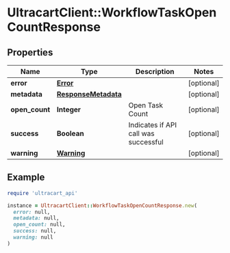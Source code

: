 # UltracartClient::WorkflowTaskOpenCountResponse

## Properties

| Name | Type | Description | Notes |
| ---- | ---- | ----------- | ----- |
| **error** | [**Error**](Error.md) |  | [optional] |
| **metadata** | [**ResponseMetadata**](ResponseMetadata.md) |  | [optional] |
| **open_count** | **Integer** | Open Task Count | [optional] |
| **success** | **Boolean** | Indicates if API call was successful | [optional] |
| **warning** | [**Warning**](Warning.md) |  | [optional] |

## Example

```ruby
require 'ultracart_api'

instance = UltracartClient::WorkflowTaskOpenCountResponse.new(
  error: null,
  metadata: null,
  open_count: null,
  success: null,
  warning: null
)
```

